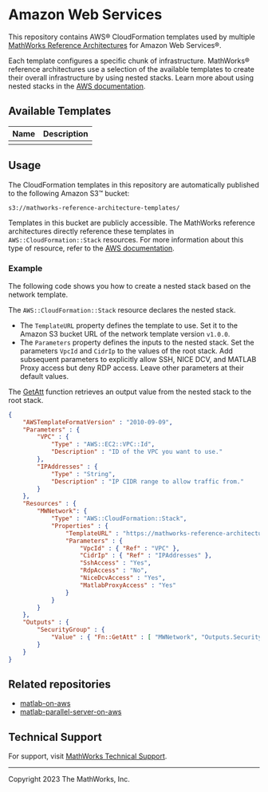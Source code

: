# Amazon Web Services

This repository contains AWS&reg; CloudFormation templates used by multiple [MathWorks Reference Architectures](https://github.com/mathworks-ref-arch) for Amazon Web Services&reg;.

Each template configures a specific chunk of infrastructure. MathWorks&reg; reference architectures use a selection of the available templates to create their overall infrastructure by using nested stacks. Learn more about using nested stacks in the [AWS documentation](https://docs.aws.amazon.com/AWSCloudFormation/latest/UserGuide/using-cfn-nested-stacks.html).

## Available Templates

| Name          | Description |
| ------------- | ----------- |
|               |             |

## Usage

The CloudFormation templates in this repository are automatically published to the following Amazon S3&trade; bucket:
```
s3://mathworks-reference-architecture-templates/
```

Templates in this bucket are publicly accessible. The MathWorks reference architectures directly reference these templates in `AWS::CloudFormation::Stack` resources. For more information about this type of resource, refer to the [AWS documentation](https://docs.aws.amazon.com/AWSCloudFormation/latest/UserGuide/aws-properties-stack.html).

### Example

The following code shows you how to create a nested stack based on the network template.

The `AWS::CloudFormation::Stack` resource declares the nested stack.
 - The `TemplateURL` property defines the template to use. Set it to the Amazon S3 bucket URL of the network template version `v1.0.0`.
 - The `Parameters` property defines the inputs to the nested stack. Set the parameters `VpcId` and `CidrIp` to the values of the root stack. Add subsequent parameters to explicitly allow SSH, NICE DCV, and MATLAB Proxy access but deny RDP access. Leave other parameters at their default values.

The [GetAtt](https://docs.aws.amazon.com/AWSCloudFormation/latest/UserGuide/intrinsic-function-reference-getatt.html) function retrieves an output value from the nested stack to the root stack.
```json
{
    "AWSTemplateFormatVersion" : "2010-09-09",
    "Parameters" : {
        "VPC" : {
            "Type" : "AWS::EC2::VPC::Id",
            "Description" : "ID of the VPC you want to use."
        },
        "IPAddresses" : {
            "Type" : "String",
            "Description" : "IP CIDR range to allow traffic from."
        }
    },
    "Resources" : {
        "MWNetwork": {
            "Type" : "AWS::CloudFormation::Stack",
            "Properties" : {
                "TemplateURL" : "https://mathworks-reference-architecture-templates.s3.amazonaws.com/network/v1/0/0/network.yml",
                "Parameters" : {
                    "VpcId" : { "Ref" : "VPC" },
                    "CidrIp" : { "Ref" : "IPAddresses" },
                    "SshAccess" : "Yes",
                    "RdpAccess" : "No",
                    "NiceDcvAccess" : "Yes",
                    "MatlabProxyAccess" : "Yes"
                }
            }
        }
    },
    "Outputs" : {
        "SecurityGroup" : {
            "Value" : { "Fn::GetAtt" : [ "MWNetwork", "Outputs.SecurityGroupId" ] }
        }
    }
}
```

## Related repositories
 - [matlab-on-aws](https://github.com/mathworks-ref-arch/matlab-on-aws)
 - [matlab-parallel-server-on-aws](https://github.com/mathworks-ref-arch/matlab-parallel-server-on-aws)

## Technical Support
For support, visit [MathWorks Technical Support](https://www.mathworks.com/support/contact_us.html).

---
Copyright 2023 The MathWorks, Inc.
